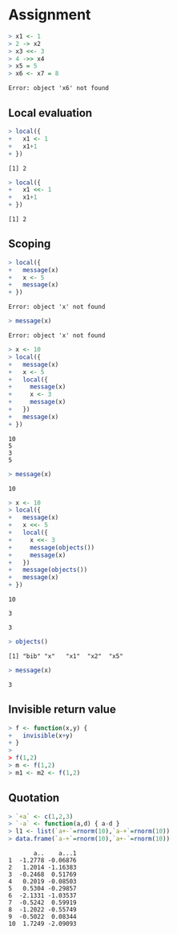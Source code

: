 

# Assignment



```r
> x1 <- 1
> 2 -> x2
> x3 <<- 3
> 4 ->> x4
> x5 = 5
> x6 <- x7 = 8
```

```
Error: object 'x6' not found
```

## Local evaluation


```r
> local({
+   x1 <- 1
+   x1+1
+ })
```

```
[1] 2
```

```r
> local({
+   x1 <<- 1
+   x1+1
+ })
```

```
[1] 2
```

## Scoping


```r
> local({
+   message(x)
+   x <- 5
+   message(x)
+ })
```

```
Error: object 'x' not found
```

```r
> message(x)
```

```
Error: object 'x' not found
```

```r
> x <- 10
> local({
+   message(x)
+   x <- 5
+   local({
+     message(x)
+     x <- 3
+     message(x)
+   })
+   message(x)
+ })
```

```
10
5
3
5
```

```r
> message(x)
```

```
10
```

```r
> x <- 10
> local({
+   message(x)
+   x <<- 5
+   local({
+     x <<- 3
+     message(objects())
+     message(x)
+   })
+   message(objects())
+   message(x)
+ })
```

```
10

3

3
```

```r
> objects()
```

```
[1] "bib" "x"   "x1"  "x2"  "x5" 
```

```r
> message(x)
```

```
3
```

## Invisible return value


```r
> f <- function(x,y) {
+   invisible(x+y)
+ }
> 
> f(1,2)
> m <- f(1,2)
> m1 <- m2 <- f(1,2)
```

## Quotation


```r
> `+a` <- c(1,2,3)
> `-a` <- function(a,d) { a-d }
> l1 <- list(`a+-`=rnorm(10),`a-+`=rnorm(10))
> data.frame(`a-+`=rnorm(10),`a+-`=rnorm(10))
```

```
       a..    a...1
1  -1.2778 -0.06876
2   1.2014 -1.16383
3  -0.2468  0.51769
4   0.2019 -0.08503
5   0.5304 -0.29857
6  -2.1331 -1.03537
7  -0.5242  0.59919
8  -1.2022 -0.55749
9  -0.5022  0.08344
10  1.7249 -2.09093
```

